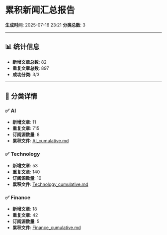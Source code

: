 # 累积新闻汇总报告

**生成时间**: 2025-07-16 23:21
**分类总数**: 3

---

## 📊 统计信息

- **新增文章总数**: 82
- **重复文章总数**: 897
- **成功分类**: 3/3

---

## 📂 分类详情

### ✅ AI
- **新增文章**: 11
- **重复文章**: 715
- **订阅源数量**: 8
- **累积文件**: [AI_cumulative.md](./AI_cumulative.md)

### ✅ Technology
- **新增文章**: 53
- **重复文章**: 140
- **订阅源数量**: 10
- **累积文件**: [Technology_cumulative.md](./Technology_cumulative.md)

### ✅ Finance
- **新增文章**: 18
- **重复文章**: 42
- **订阅源数量**: 5
- **累积文件**: [Finance_cumulative.md](./Finance_cumulative.md)
